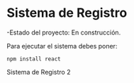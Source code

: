 <h1>Sistema de Registro</h1>

  -Estado del proyecto: En construcción.

Para ejecutar el sistema debes poner: 

```npm install react```

Sistema de Registro 2
